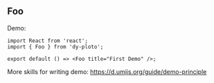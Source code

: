 ## Foo

Demo:

```tsx
import React from 'react';
import { Foo } from 'dy-ploto';

export default () => <Foo title="First Demo" />;
```

More skills for writing demo: https://d.umijs.org/guide/demo-principle
